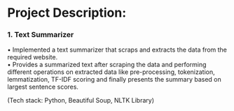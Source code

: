 # Project Description:

### 1. Text Summarizer <br>
• Implemented a text summarizer that scraps and extracts the data from the required website. <br>
• Provides a summarized text after scraping the data and performing different operations on extracted data like pre-processing, tokenization, lemmatization, TF-IDF scoring and finally presents the summary based on largest sentence scores. <br>

(Tech stack: Python, Beautiful Soup, NLTK Library)
